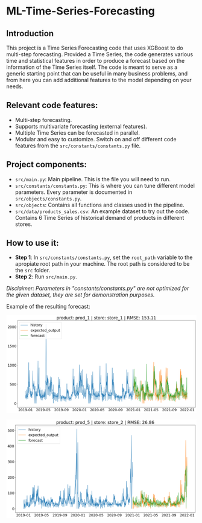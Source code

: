 # ML-Time-Series-Forecasting

## Introduction

This project is a Time Series Forecasting code that uses XGBoost to do multi-step forecasting. Provided a Time Series, the code generates various time and statistical features in order to produce a forecast based on the information of the Time Series itself. The code is meant to serve as a generic starting point that can be useful in many business problems, and from here you can add additional features to the model depending on your needs.

## Relevant code features:
* Multi-step forecasting.
* Supports multivariate forecasting (external features).
* Multiple Time Series can be forecasted in parallel.
* Modular and easy to customize. Switch on and off different code features from the `src/constants/constants.py` file.

## Project components:
* `src/main.py`: Main pipeline. This is the file you will need to run.
* `src/constants/constants.py`: This is where you can tune different model parameters. Every parameter is documented in `src/objects/constants.py`.
* `src/objects`: Contains all functions and classes used in the pipeline.
* `src/data/products_sales.csv`: An example dataset to try out the code. Contains 6 Time Series of historical demand of products in different stores.

## How to use it:
* <b>Step 1</b>: In `src/constants/constants.py`, set the `root_path` variable to the apropiate root path in your machine. The root path is considered to be the `src` folder.
* <b>Step 2</b>: Run `src/main.py`.

_Disclaimer: Parameters in "constants/constants.py" are not optimized for the given dataset, they are set for demonstration purposes._

Example of the resulting forecast:

![alt_file](https://github.com/ygbuil/ML-Time-Series-Forecasting/blob/master/images/forecast_result_example_1.png)

![alt_file](https://github.com/ygbuil/ML-Time-Series-Forecasting/blob/master/images/forecast_result_example_2.png)
